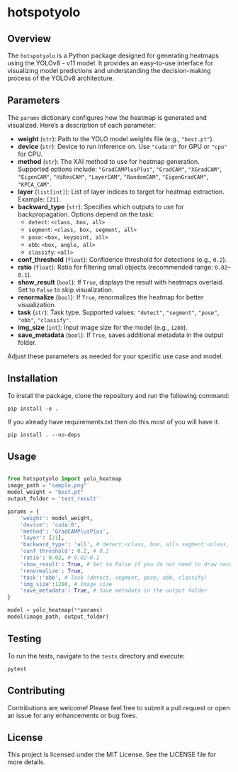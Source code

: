 # hotspotyolo

## Overview
The `hotspotyolo` is a Python package designed for generating heatmaps using the YOLOv8 - v11 model. It provides an easy-to-use interface for visualizing model predictions and understanding the decision-making process of the YOLOv8 architecture.

## Parameters

The `params` dictionary configures how the heatmap is generated and visualized. Here’s a description of each parameter:

- **weight** (`str`): Path to the YOLO model weights file (e.g., `"best.pt"`).
- **device** (`str`): Device to run inference on. Use `"cuda:0"` for GPU or `"cpu"` for CPU.
- **method** (`str`): The XAI method to use for heatmap generation. Supported options include: `"GradCAMPlusPlus"`, `"GradCAM"`, `"XGradCAM"`, `"EigenCAM"`, `"HiResCAM"`, `"LayerCAM"`, `"RandomCAM"`, `"EigenGradCAM"`, `"KPCA_CAM"`.
- **layer** (`list[int]`): List of layer indices to target for heatmap extraction. Example: `[21]`.
- **backward_type** (`str`): Specifies which outputs to use for backpropagation. Options depend on the task:
  - `detect`: `<class, box, all>`
  - `segment`: `<class, box, segment, all>`
  - `pose`: `<box, keypoint, all>`
  - `obb`: `<box, angle, all>`
  - `classify`: `<all>`
- **conf_threshold** (`float`): Confidence threshold for detections (e.g., `0.2`).
- **ratio** (`float`): Ratio for filtering small objects (recommended range: `0.02`–`0.1`).
- **show_result** (`bool`): If `True`, displays the result with heatmaps overlaid. Set to `False` to skip visualization.
- **renormalize** (`bool`): If `True`, renormalizes the heatmap for better visualization.
- **task** (`str`): Task type. Supported values: `"detect"`, `"segment"`, `"pose"`, `"obb"`, `"classify"`.
- **img_size** (`int`): Input image size for the model (e.g., `1280`).
- **save_metadata** (`bool`): If `True`, saves additional metadata in the output folder.

Adjust these parameters as needed for your specific use case and model.



## Installation
To install the package, clone the repository and run the following command:

```
pip install -e .
```

If you already have requirements.txt then do this most of you will have it. 

```
pip install . --no-deps
```

## Usage

```python

from hotspotyolo import yolo_heatmap
image_path = "sample.png"
model_weight = "best.pt"
output_folder = 'test_result'

params = {
    'weight': model_weight,
    'device': 'cuda:0',
    'method': 'GradCAMPlusPlus', 
    'layer': [21],
    'backward_type': 'all', # detect:<class, box, all> segment:<class, box, segment, all> pose:<box, keypoint, all> obb:<box, angle, all> classify:<all>
    'conf_threshold': 0.2, # 0.2
    'ratio': 0.02, # 0.02-0.1
    'show_result': True, # Set to False if you do not need to draw results
    'renormalize': True, 
    'task':'obb', # Task (detect, segment, pose, obb, classify)
    'img_size':1280, # Image size
    'save_metadata': True, # Save metadata in the output folder
}

model = yolo_heatmap(**params)
model(image_path, output_folder)
```

## Testing
To run the tests, navigate to the `tests` directory and execute:

```
pytest
```

## Contributing
Contributions are welcome! Please feel free to submit a pull request or open an issue for any enhancements or bug fixes.

## License
This project is licensed under the MIT License. See the LICENSE file for more details.